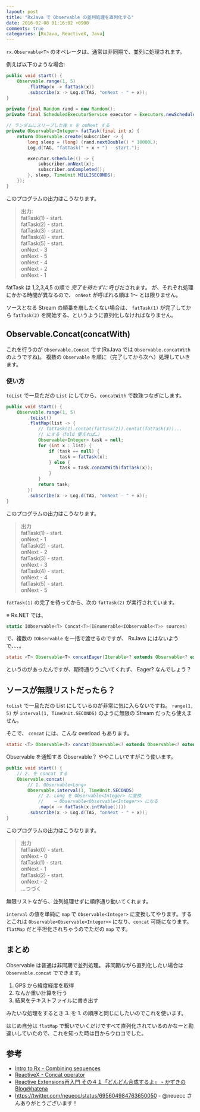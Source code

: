 ```yaml
---
layout: post
title: "RxJava で Observable の並列処理を直列化する"
date: 2016-02-08 01:16:02 +0900
comments: true
categories: [RxJava, ReactiveX, Java]
---
```

``rx.Observable<T>`` のオペレータは、通常は非同期で、並列に処理されます。
<!--more-->

例えば以下のような場合:

```java
public void start() {
    Observable.range(1, 5)
        .flatMap(x -> fatTask(x))
        .subscribe(x -> Log.d(TAG, "onNext - " + x));
}
 
private final Random rand = new Random();
private final ScheduledExecutorService executor = Executors.newScheduledThreadPool(5);

// ランダムにスリープした後 x を onNext する
private Observable<Integer> fatTask(final int x) {
    return Observable.create(subscriber -> {
        long sleep = (long) (rand.nextDouble() * 10000L);
        Log.d(TAG, "fatTask(" + x + ") - start.");

        executor.schedule(() -> {
            subscriber.onNext(x);
            subscriber.onCompleted();
        }, sleep, TimeUnit.MILLISECONDS);
    });
}
```

このプログラムの出力はこうなります。

> 出力:<br/>
> fatTask(1) - start.<br/>
fatTask(2) - start.<br/>
fatTask(3) - start.<br/>
fatTask(4) - start.<br/>
fatTask(5) - start.<br/>
onNext - 3<br/>
onNext - 5<br/>
onNext - 4<br/>
onNext - 2<br/>
onNext - 1<br/>

fatTask は 1,2,3,4,5 の順で *完了を待たずに* 呼びだされます。
が、それぞれ処理にかかる時間が異なるので、 ``onNext`` が呼ばれる順は 1〜 とは限りません。

ソースとなる Stream の順番を崩したくない場合は、 ``fatTask(1)`` が完了してから ``fatTask(2)`` を開始する、というように直列化しなければなりません。

## Observable.Concat(concatWith)

これを行うのが ``Observable.Concat`` です(RxJava では ``Observable.concatWith`` のようですね)。
複数の ``Observable`` を順に（完了してから次へ）処理していきます。

### 使い方

``toList`` で一旦ただの ``List`` にしてから、``concatWith`` で数珠つなぎにします。

```java
public void start() {
    Observable.range(1, 5)
        .toList()
        .flatMap(list -> {
            // fatTask(1).contat(fatTask(2)).contat(fatTask(3))... 
            // にする（fold 使えれば…)
            Observable<Integer> task = null;
            for (int x : list) {
                if (task == null) {
                    task = fatTask(x);
                } else {
                    task = task.concatWith(fatTask(x));
                }
            }
            return task;
        })
        .subscribe(x -> Log.d(TAG, "onNext - " + x));
}
```

このプログラムの出力はこうなります。

> 出力<br/>
fatTask(1) - start.<br/>
onNext - 1<br/>
fatTask(2) - start.<br/>
onNext - 2<br/>
fatTask(3) - start.<br/>
onNext - 3<br/>
fatTask(4) - start.<br/>
onNext - 4<br/>
fatTask(5) - start.<br/>
onNext - 5<br/>

``fatTask(1)`` の完了を待ってから、次の ``fatTask(2)`` が実行されています。

※
Rx.NET では、 

```csharp
static IObservable<T> Concat<T>(IEnumerable<IObservable<T>> sources)
```
 
で、複数の ``IObservable`` を一括で渡せるのですが、 RxJava にはないようで、、、。

```java
static <T> Observable<T> concatEager(Iterable<? extends Observable<? extends T>> sources)
``` 

というのがあったんですが、期待通りうごいてくれず、 Eager? なんでしょう？

## ソースが無限リストだったら？

``toList`` で一旦ただの List にしているのが非常に気に入らないですね。
``range(1, 5)`` が ``interval(1, TimeUnit.SECONDS)`` のように無限の Stream だったら使えません。

そこで、 ``concat`` には、こんな overload もあります。

```java
static <T> Observable<T> concat(Observable<? extends Observable<? extends T>> observables)
```

Observable<T> を通知する Observable？ ややこしいですがこう使います。

```java
public void start() {
    // 2. を concat する
    Observable.concat( 
        // 1. Observable<Long>
        Observable.interval(1, TimeUnit.SECONDS) 
            // 2. Long を Observable<Integer> に変換 
            //    → Observable<Observable<Integer>> になる
            .map(x -> fatTask(x.intValue()))) 
        .subscribe(x -> Log.d(TAG, "onNext - " + x));
}
```

このプログラムの出力はこうなります。

> 出力<br/>
fatTask(0) - start.<br/>
onNext - 0<br/>
fatTask(1) - start.<br/>
onNext - 1<br/>
fatTask(2) - start.<br/>
onNext - 2<br/>
…つづく<br/>

無限リストながら、並列処理せずに順序通り動いてくれます。

``interval`` の値を単純に ``map`` で ``Observable<Integer>`` に変換してやります。するとこれは ``Observable<Observable<Integer>>`` になり、``concat`` 可能になります。 ``flatMap`` だと平坦化されちゃうのでただの ``map`` です。

## まとめ

Observable は普通は非同期で並列処理。
非同期ながら直列化したい場合は ``Observable.concat`` でできます。

1. GPS から緯度経度を取得
2. なんか重い計算を行う
3. 結果をテキストファイルに書き出す

みたいな処理をするとき 3. を 1. の順序と同じにしたいのでこれを使います。

はじめ自分は ``flatMap`` で繋いでいくだけですべて直列化されているのかなーと勘違いしていたので、これを知った時は目からウロコでした。

## 参考

* [Intro to Rx - Combining sequences](http://www.introtorx.com/content/v1.0.10621.0/12_CombiningSequences.html)
* [ReactiveX - Concat operator](http://reactivex.io/documentation/operators/concat.html)
* [Reactive Extensions再入門 その４１「どんどん合成するよ」 - かずきのBlog@hatena](http://blog.okazuki.jp/entry/20120219/1329663635)
* https://twitter.com/neuecc/status/695604984763650050 - @neuecc さんありがとうございます！

